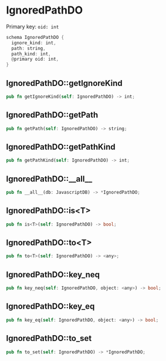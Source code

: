 # IgnoredPathDO

Primary key: `oid: int`

```rust
schema IgnoredPathDO {
  ignore_kind: int,
  path: string,
  path_kind: int,
  @primary oid: int,
}
```
## IgnoredPathDO::getIgnoreKind

```rust
pub fn getIgnoreKind(self: IgnoredPathDO) -> int;
```
## IgnoredPathDO::getPath

```rust
pub fn getPath(self: IgnoredPathDO) -> string;
```
## IgnoredPathDO::getPathKind

```rust
pub fn getPathKind(self: IgnoredPathDO) -> int;
```
## IgnoredPathDO::\_\_all\_\_

```rust
pub fn __all__(db: JavascriptDB) -> *IgnoredPathDO;
```
## IgnoredPathDO::is\<T\>

```rust
pub fn is<T>(self: IgnoredPathDO) -> bool;
```
## IgnoredPathDO::to\<T\>

```rust
pub fn to<T>(self: IgnoredPathDO) -> <any>;
```
## IgnoredPathDO::key\_neq

```rust
pub fn key_neq(self: IgnoredPathDO, object: <any>) -> bool;
```
## IgnoredPathDO::key\_eq

```rust
pub fn key_eq(self: IgnoredPathDO, object: <any>) -> bool;
```
## IgnoredPathDO::to\_set

```rust
pub fn to_set(self: IgnoredPathDO) -> *IgnoredPathDO;
```
